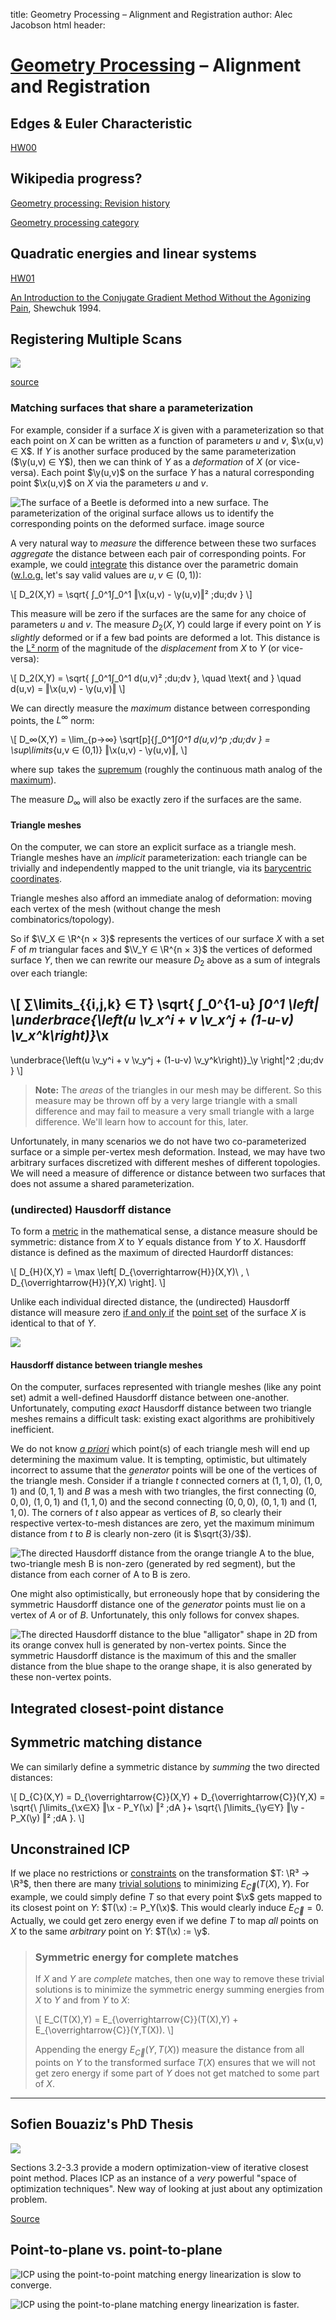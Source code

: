 title: Geometry Processing – Alignment and Registration
author: Alec Jacobson
html header:  <link rel="stylesheet" href=../style.css>
<link rel="stylesheet" href=style.css>
<script src="https://ajax.googleapis.com/ajax/libs/jquery/3.1.0/jquery.min.js"></script>
<script type="text/javascript" src="http://cdn.mathjax.org/mathjax/latest/MathJax.js?config=TeX-AMS-MML_HTMLorMML"></script>

# [Geometry Processing](../index.html) – Alignment and Registration

## Edges & Euler Characteristic 

[HW00](https://github.com/alecjacobson/geometry-processing-introduction)

## Wikipedia progress?

[Geometry processing: Revision history](https://en.wikipedia.org/w/index.php?title=Geometry_processing&action=history)

[Geometry processing category](https://en.wikipedia.org/wiki/Category:Geometry_processing)

## Quadratic energies and linear systems

[HW01](https://github.com/alecjacobson/geometry-processing-mesh-reconstruction)

[An Introduction to the Conjugate Gradient Method Without the Agonizing
Pain](https://www.cs.cmu.edu/~quake-papers/painless-conjugate-gradient.pdf),
Shewchuk 1994.

## Registering Multiple Scans

![](images/statue-registration.png)

[source](http://www.cs.unc.edu/~yumeng/)

<div style="display:none">
$$\newcommand{\mat}[1]{\mathbf{#1}}$$
$$\newcommand{\vec}[1]{\mathbf{#1}}$$
$$\newcommand{\A}{\mat{A}}$$
$$\newcommand{\B}{\mat{B}}$$
$$\newcommand{\C}{\mat{C}}$$
$$\newcommand{\D}{\mat{D}}$$
$$\newcommand{\I}{\mat{I}}$$
$$\newcommand{\G}{\mat{G}}$$
$$\newcommand{\N}{\mat{N}}$$
$$\newcommand{\P}{\mat{P}}$$
$$\newcommand{\Rot}{\mat{R}}$$
$$\newcommand{\R}{\mathbb{R}}$$
$$\newcommand{\One}{\mathbf{1}}$$
$$\newcommand{\S}{\mathcal{S}}$$
$$\newcommand{\M}{\mat{M}}$$
$$\newcommand{\U}{\mat{U}}$$
$$\newcommand{\V}{\mat{V}}$$
$$\newcommand{\W}{\mat{W}}$$ 
$$\newcommand{\X}{\mat{X}}$$
$$\newcommand{\Y}{\mat{Y}}$$
$$\newcommand{\c}{\vec{c}}$$
$$\newcommand{\f}{\vec{f}}$$
$$\newcommand{\g}{\vec{g}}$$
$$\newcommand{\n}{\vec{n}}$$
$$\newcommand{\p}{\vec{p}}$$
$$\newcommand{\tr}[1]{\mathop{\text{tr}}{\left(#1\right)}}$$
$$\newcommand{\t}{\vec{t}}$$
$$\newcommand{\x}{\vec{x}}$$
$$\newcommand{\y}{\vec{y}}$$
$$\newcommand{\u}{\vec{u}}$$
$$\newcommand{\z}{\vec{z}}$$
$$\renewcommand{\v}{\vec{v}}$$
$$\newcommand{\transpose}{{\mathsf T}}$$
$$\newcommand{\argmin}{\mathop{\text{argmin}}}$$
$$\newcommand{\argmax}{\mathop{\text{argmax}}}$$
</div>

### Matching surfaces that share a parameterization

For example, consider if a surface $X$ is given with a parameterization so that
each point on $X$ can be written as a function of parameters $u$ and $v$,
$\x(u,v) ∈ X$. If $Y$ is another surface produced by the same parameterization
($\y(u,v) ∈ Y$), then we can think of $Y$ as a _deformation_ of $X$ (or
vice-versa). Each point $\y(u,v)$ on the surface $Y$ has a natural
corresponding point $\x(u,v)$ on $X$ via the parameters $u$ and $v$.

![The surface of a Beetle is _deformed_ into a new surface. The
parameterization of the original surface allows us to identify the
corresponding points on the deformed surface.
[image source](http://www.cs.cmu.edu/~kmcrane/)
](images/beetle-deformation.png)

A very natural way to _measure_ the difference between these two surfaces
_aggregate_ the distance between each pair of corresponding points. For
example, we could [integrate](https://en.wikipedia.org/wiki/Integral) this
distance over the parametric domain
([w.l.o.g.](https://en.wikipedia.org/wiki/Without_loss_of_generality) let's say
valid values are $u,v ∈ (0,1)$):

\\[
D_2(X,Y) = \sqrt{ ∫_0^1∫_0^1 ‖\x(u,v) - \y(u,v)‖² \;du\;dv }
\\]

This measure will be zero if the surfaces are the same for any choice of
parameters $u$ and $v$. The measure $D_2(X,Y)$ could large if every point on
$Y$ is _slightly_ deformed or if a few bad points are deformed a lot. This
distance is the [L²
norm](https://en.wikipedia.org/wiki/Norm_(mathematics)#Infinite-dimensional_case)
of the magnitude of the _displacement_ from $X$ to $Y$ (or vice-versa):

\\[
D_2(X,Y) = \sqrt{ ∫_0^1∫_0^1 d(u,v)² \;du\;dv }, \quad \text{ and } \quad d(u,v) = ‖\x(u,v) -
\y(u,v)‖
\\]

We can directly measure the _maximum_ distance between corresponding
points, the $L^∞$ norm:

\\[
D_∞(X,Y) = \lim_{p→∞} \sqrt[p]{∫_0^1∫_0^1 d(u,v)^p \;du\;dv } = \sup\limits_{u,v ∈
(0,1)} ‖\x(u,v) - \y(u,v)‖,
\\]

where $\sup$ takes the
[supremum](https://en.wikipedia.org/wiki/Infimum_and_supremum) (roughly the continuous math
analog of the [maximum](https://en.wikipedia.org/wiki/Maxima_and_minima)).

The measure $D_∞$ will also be exactly zero if the surfaces are the same.

#### Triangle meshes

On the computer, we can store an explicit surface as a triangle mesh. Triangle
meshes have an _implicit_ parameterization: each triangle can be trivially
and independently mapped to the unit triangle, via its [barycentric
coordinates](https://en.wikipedia.org/wiki/Barycentric_coordinate_system#Barycentric_coordinates_on_triangles).

Triangle meshes also afford an immediate analog of deformation: moving each
vertex of the mesh (without change the mesh combinatorics/topology).

So if $\V_X ∈ \R^{n × 3}$ represents the vertices of our surface $X$ with a set
$F$ of $m$
triangular faces and  $\V_Y ∈ \R^{n × 3}$ the vertices of deformed surface $Y$,
then we can rewrite our measure $D_2$ above as a sum of integrals over each
triangle:

\\[
∑\limits_{\{i,j,k\} ∈ T}  \sqrt{ ∫_0^{1-u} ∫_0^1 
\left\|
\underbrace{\left(u \v_x^i + v \v_x^j + (1-u-v) \v_x^k\right)}_\x
-
\underbrace{\left(u \v_y^i + v \v_y^j + (1-u-v) \v_y^k\right)}_\y
\right\|^2 \;du\;dv }
\\]

> **Note:** The _areas_ of the triangles in our mesh may be different. So this
> measure may be thrown off by a very large triangle with a small difference
> and may fail to measure a very small triangle with a large difference. We'll
> learn how to account for this, later.

Unfortunately, in many scenarios we do not have two co-parameterized surface or
a simple per-vertex mesh deformation. Instead, we may have two arbitrary
surfaces discretized with different meshes of different
topologies. We will need a measure of difference or distance between two
surfaces that does not assume a shared parameterization.

### (undirected) Hausdorff distance

To form a [metric](https://en.wikipedia.org/wiki/Metric_(mathematics)) in the
mathematical sense, a distance measure should be symmetric: distance from $X$
to $Y$ equals distance from $Y$ to $X$. Hausdorff distance is defined as the
maximum of directed Haurdorff distances:

\\[
D_{H}(X,Y) = \max \left[ D_{\overrightarrow{H}}(X,Y)\ , \ D_{\overrightarrow{H}}(Y,X) \right].
\\]

Unlike each individual directed distance, the (undirected) Hausdorff distance
will measure zero [if and only
if](https://en.wikipedia.org/wiki/If_and_only_if) the [point
set](https://en.wikipedia.org/wiki/Euclidean_space#Balls.2C_spheres.2C_and_hypersurfaces)
of the surface $X$ is identical to that of $Y$.

![](images/hausdorff-distance-2d.png)

#### Hausdorff distance between triangle meshes

On the computer, surfaces represented with triangle meshes (like any point set)
admit a well-defined Hausdorff distance between one-another. Unfortunately,
computing _exact_ Hausdorff distance between two triangle meshes remains a
difficult task: existing exact algorithms are prohibitively inefficient.

We do not know [_a
priori_](https://en.wikipedia.org/wiki/A_priori_and_a_posteriori) which
point(s) of each triangle mesh will end up determining the maximum value. It is
tempting, optimistic, but ultimately incorrect to assume that the _generator_
points will be one of the vertices of the triangle mesh. Consider if a triangle
$t$ connected corners at $(1,1,0)$, $(1,0,1)$ and $(0,1,1)$ and $B$ was a mesh
with two triangles, the first connecting $(0,0,0)$, $(1,0,1)$ and $(1,1,0)$ and
the second connecting $(0,0,0)$, $(0,1,1)$ and $(1,1,0)$. The corners of $t$
also appear as vertices of $B$, so clearly their respective vertex-to-mesh
distances are zero, yet the maximum minimum distance from $t$ to $B$ is clearly
non-zero (it is $\sqrt{3}/3$).

![The directed Hausdorff distance from the orange triangle $A$ to
the blue, two-triangle mesh $B$ is non-zero (generated by red segment), but the
distance from each corner of $A$ to $B$ is
zero.](images/hausdorff-counterexample-3d.jpg)

One might also optimistically, but erroneously hope that by considering the
symmetric Hausdorff distance one of the _generator_ points must lie on a vertex
of $A$ or of $B$. Unfortunately, this only follows for convex shapes.

![The directed Hausdorff distance _to_ the blue "alligator" shape
in 2D _from_ its orange convex hull is generated by non-vertex points. Since
the symmetric Hausdorff distance is the maximum of this and the smaller
distance from the blue shape to the orange shape, it is also generated by these
non-vertex points.](images/hausdorff-non-convex-2d.png)

## Integrated closest-point distance

## Symmetric matching distance

We can similarly define a symmetric distance by _summing_ the two directed
distances:

\\[
D_{C}(X,Y) = 
D_{\overrightarrow{C}}(X,Y) +
D_{\overrightarrow{C}}(Y,X) = 
\sqrt{\ ∫\limits_{\x∈X} ‖\x - P_Y(\x) ‖² \;dA }+
\sqrt{\ ∫\limits_{\y∈Y} ‖\y - P_X(\y) ‖² \;dA }.
\\]


## Unconstrained ICP

If we place no restrictions or
[constraints](https://en.wikipedia.org/wiki/Constrained_optimization) on the
transformation $T: \R³ → \R³$, then there are many [trivial
solutions](https://en.wikipedia.org/wiki/Triviality_(mathematics)) to
minimizing $E_{\overrightarrow{C}}(T(X),Y)$. For example, we could simply
define $T$ so that every point $\x$ gets mapped to its closest point on $Y$:
$T(\x) := P_Y(\x)$. This would clearly induce $E_{\overrightarrow{C}}=0$.
Actually, we could get zero energy even if we define $T$ to map _all_ points on
$X$ to the same _arbitrary_ point on $Y$: $T(\x) := \y$.

> ### Symmetric energy for complete matches
> 
> If $X$ and $Y$ are _complete_ matches, then one way to remove these trivial
> solutions is to minimize the symmetric energy summing energies from $X$ to $Y$
> and from $Y$ to $X$:
> 
> \\[
> E_C(T(X),Y) = E_{\overrightarrow{C}}(T(X),Y) + E_{\overrightarrow{C}}(Y,T(X)).
> \\]
> 
> Appending the energy $E_{\overrightarrow{C}}(Y,T(X))$ measure the distance
> from all points on $Y$ to the transformed surface $T(X)$ ensures that we will
> not get zero energy if some part of $Y$ does not get matched to some part of
> $X$.

------------------------------------------------------------------------------

## Sofien Bouaziz's PhD Thesis

![](images/bouaziz-kinect-acquisition-registration.jpg)

Sections 3.2-3.3 provide a modern optimization-view of iterative closest point
method. Places ICP as an instance of a _very_ powerful "space of optimization
techniques". New way of looking at just about any optimization problem.

[Source](http://sofienbouaziz.com/publications.php)


## Point-to-plane vs. point-to-plane

![ICP using the point-to-point matching energy linearization is slow to
converge.](images/max-point-to-point.gif)

![ICP using the point-to-plane matching energy linearization is
faster.](images/max-point-to-plane.gif)

<script>
var images = $("figure img");
$.each(images, function() {
    $(this).replaceWith($("<a href='"+this.src+"'>"+this.outerHTML+"</a>"));
    });
</script>
